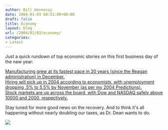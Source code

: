 ```yaml
---
author: Bill Hennessy
date: 2004-01-03 00:51:00+00:00
draft: false
title: Economy
layout: blog
url: /2004/01/03/economy/
categories:
- Latest
---
```


Just a quick rundown of top economic stories on this first business day of the new year:   
  
[Manufacturing grew at its fastest pace in 20 years (since the Reagan administration) in December.](https://online.wsj.com/article/0,,SB107305563267857700,00.html?mod=home_whats_news_us)  
[Hiring will pick up in 2004 according to economists, with unemployment dropping .5% to 5.5% by November (as per my 2004 Predictions).](https://online.wsj.com/article/0,,SB107290591855878500,00.html?mod=home_whats_news_us)  
[Stock markets are up across the board, with Dow and NASDAQ safely above 10000 and 2000, respectively.](https://online.wsj.com/article/0,,SB10730472225886100,00.html?mod=home_whats_news_us)  


Stay tuned for more good news on the recovery. And to think it's all happening without nearly doubling our taxes, as Dr. Dean wants to do. 

![](https://blog.billhennessy.com/aggbug.aspx?PostID=811)

